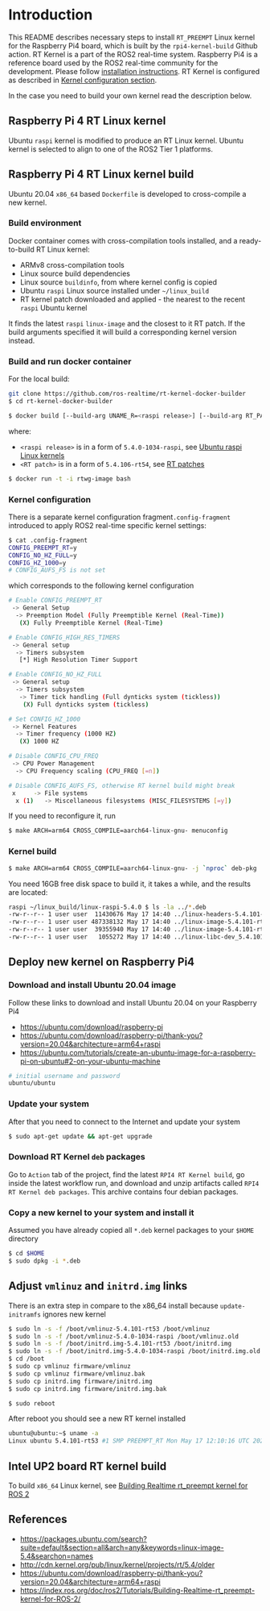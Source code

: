 # Introduction

This README describes necessary steps to install ```RT_PREEMPT``` Linux kernel for the Raspberry Pi4 board, which is built by the ```rpi4-kernel-build``` Github action. RT Kernel is a part of the ROS2 real-time system. Raspberry Pi4 is a reference board used by the ROS2 real-time community for the development. Please follow [installation instructions](#deploy-new-kernel-on-raspberry-pi4). RT Kernel is configured as described in [Kernel configuration section](#kernel-configuration).

In the case you need to build your own kernel read the description below.

## Raspberry Pi 4 RT Linux kernel

Ubuntu ```raspi``` kernel is modified to produce an RT Linux kernel. Ubuntu kernel is selected to align to one of the ROS2 Tier 1 platforms.  

## Raspberry Pi 4 RT Linux kernel build

Ubuntu 20.04 ```x86_64``` based ```Dockerfile``` is developed to cross-compile a new kernel.

### Build environment

Docker container comes with cross-compilation tools installed, and a ready-to-build RT Linux kernel:

* ARMv8 cross-compilation tools
* Linux source build dependencies
* Linux source ```buildinfo```, from where kernel config is copied
* Ubuntu ```raspi``` Linux source installed under ```~/linux_build```
* RT kernel patch downloaded and applied - the nearest to the recent ```raspi``` Ubuntu kernel

It finds the latest ```raspi``` ```linux-image``` and the closest to it RT patch. If the build arguments specified it will build a corresponding kernel version instead.

### Build and run docker container

For the local build:

```bash
git clone https://github.com/ros-realtime/rt-kernel-docker-builder
$ cd rt-kernel-docker-builder
```

```bash
$ docker build [--build-arg UNAME_R=<raspi release>] [--build-arg RT_PATCH=<RT patch>] -t rtwg-image .
```

where:

* ```<raspi release>``` is in a form of ```5.4.0-1034-raspi```,  see [Ubuntu raspi Linux kernels](https://packages.ubuntu.com/search?suite=default&section=all&arch=any&keywords=linux-image-5.4&searchon=names)
* ```<RT patch>``` is in a form of ```5.4.106-rt54```, see [RT patches](http://cdn.kernel.org/pub/linux/kernel/projects/rt/5.4/older)

```bash
$ docker run -t -i rtwg-image bash
```

### Kernel configuration

There is a separate kernel configuration fragment```.config-fragment``` introduced to apply ROS2 real-time specific kernel settings:

```bash
$ cat .config-fragment
CONFIG_PREEMPT_RT=y
CONFIG_NO_HZ_FULL=y
CONFIG_HZ_1000=y
# CONFIG_AUFS_FS is not set
```

which corresponds to the following kernel configuration

```bash
# Enable CONFIG_PREEMPT_RT
 -> General Setup
  -> Preemption Model (Fully Preemptible Kernel (Real-Time))
   (X) Fully Preemptible Kernel (Real-Time)

# Enable CONFIG_HIGH_RES_TIMERS
 -> General setup
  -> Timers subsystem
   [*] High Resolution Timer Support

# Enable CONFIG_NO_HZ_FULL
 -> General setup
  -> Timers subsystem
   -> Timer tick handling (Full dynticks system (tickless))
    (X) Full dynticks system (tickless)

# Set CONFIG_HZ_1000
 -> Kernel Features
  -> Timer frequency (1000 HZ)
   (X) 1000 HZ

# Disable CONFIG_CPU_FREQ
 -> CPU Power Management
  -> CPU Frequency scaling (CPU_FREQ [=n])

# Disable CONFIG_AUFS_FS, otherwise RT kernel build might break
 x     -> File systems                                                                                                                          x
  x (1)   -> Miscellaneous filesystems (MISC_FILESYSTEMS [=y])
```

If you need to reconfigure it, run

```bash
$ make ARCH=arm64 CROSS_COMPILE=aarch64-linux-gnu- menuconfig
```

### Kernel build

```bash
$ make ARCH=arm64 CROSS_COMPILE=aarch64-linux-gnu- -j `nproc` deb-pkg
```

You need 16GB free disk space to build it, it takes a while, and the results are located:

```bash
raspi ~/linux_build/linux-raspi-5.4.0 $ ls -la ../*.deb
-rw-r--r-- 1 user user  11430676 May 17 14:40 ../linux-headers-5.4.101-rt53_5.4.101-rt53-1_arm64.deb
-rw-r--r-- 1 user user 487338132 May 17 14:40 ../linux-image-5.4.101-rt53-dbg_5.4.101-rt53-1_arm64.deb
-rw-r--r-- 1 user user  39355940 May 17 14:40 ../linux-image-5.4.101-rt53_5.4.101-rt53-1_arm64.deb
-rw-r--r-- 1 user user   1055272 May 17 14:40 ../linux-libc-dev_5.4.101-rt53-1_arm64.deb
```
## Deploy new kernel on Raspberry Pi4

### Download and install Ubuntu 20.04 image

Follow these links to download and install Ubuntu 20.04 on your Raspberry Pi4

* https://ubuntu.com/download/raspberry-pi
* https://ubuntu.com/download/raspberry-pi/thank-you?version=20.04&architecture=arm64+raspi
* https://ubuntu.com/tutorials/create-an-ubuntu-image-for-a-raspberry-pi-on-ubuntu#2-on-your-ubuntu-machine

```bash
# initial username and password
ubuntu/ubuntu
```

### Update your system

After that you need to connect to the Internet and update your system

```bash
$ sudo apt-get update && apt-get upgrade
```

### Download RT Kernel ```deb``` packages

Go to ```Action``` tab of the project, find the latest ```RPI4 RT Kernel build```, go inside the latest workflow run, and download and unzip artifacts called ```RPI4 RT Kernel deb packages```. This archive contains four debian packages.

### Copy a new kernel to your system and install it

Assumed you have already copied all ```*.deb``` kernel packages to your ```$HOME``` directory

```bash
$ cd $HOME
$ sudo dpkg -i *.deb
```

## Adjust ```vmlinuz``` and ```initrd.img``` links

There is an extra step in compare to the x86_64 install because ```update-initramfs``` ignores new kernel

```bash
$ sudo ln -s -f /boot/vmlinuz-5.4.101-rt53 /boot/vmlinuz
$ sudo ln -s -f /boot/vmlinuz-5.4.0-1034-raspi /boot/vmlinuz.old
$ sudo ln -s -f /boot/initrd.img-5.4.101-rt53 /boot/initrd.img
$ sudo ln -s -f /boot/initrd.img-5.4.0-1034-raspi /boot/initrd.img.old
$ cd /boot
$ sudo cp vmlinuz firmware/vmlinuz
$ sudo cp vmlinuz firmware/vmlinuz.bak
$ sudo cp initrd.img firmware/initrd.img
$ sudo cp initrd.img firmware/initrd.img.bak

$ sudo reboot
```

After reboot you should see a new RT kernel installed

```bash
ubuntu@ubuntu:~$ uname -a
Linux ubuntu 5.4.101-rt53 #1 SMP PREEMPT_RT Mon May 17 12:10:16 UTC 2021 aarch64 aarch64 aarch64 GNU/Linux
```

## Intel UP2 board RT kernel build

To build ```x86_64``` Linux kernel, see [Building Realtime rt_preempt kernel for ROS 2](https://index.ros.org/doc/ros2/Tutorials/Building-Realtime-rt_preempt-kernel-for-ROS-2)

## References

* https://packages.ubuntu.com/search?suite=default&section=all&arch=any&keywords=linux-image-5.4&searchon=names
* http://cdn.kernel.org/pub/linux/kernel/projects/rt/5.4/older
* https://ubuntu.com/download/raspberry-pi/thank-you?version=20.04&architecture=arm64+raspi
* https://index.ros.org/doc/ros2/Tutorials/Building-Realtime-rt_preempt-kernel-for-ROS-2/


